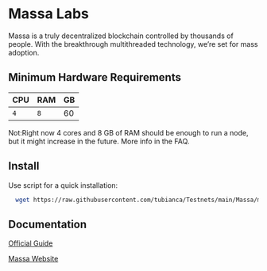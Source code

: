 
# Massa Labs 

Massa is a truly decentralized blockchain controlled by thousands of people. With the breakthrough multithreaded technology, we’re set for mass adoption.



## Minimum Hardware Requirements




| CPU | RAM     | GB                |
| :-------- | :------- | :------------------------- |
| `4` | `8` | 60 |


Not:Right now 4 cores and 8 GB of RAM should be enough to run a node, but it might increase in the future. More info in the FAQ.


## Install

Use script for a quick installation:
```bash
  wget https://raw.githubusercontent.com/tubianca/Testnets/main/Massa/massascript.sh  && chmod 777 massascript.sh && sudo ./massascript.sh
```


## Documentation

[Official Guide](https://docs.massa.net/en/latest/testnet/install.html)

[Massa Website](https://massa.net/)



